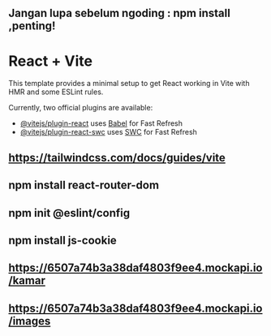 ## Jangan lupa sebelum ngoding : npm install  ,penting!

# React + Vite

This template provides a minimal setup to get React working in Vite with HMR and some ESLint rules.

Currently, two official plugins are available:

- [@vitejs/plugin-react](https://github.com/vitejs/vite-plugin-react/blob/main/packages/plugin-react/README.md) uses [Babel](https://babeljs.io/) for Fast Refresh
- [@vitejs/plugin-react-swc](https://github.com/vitejs/vite-plugin-react-swc) uses [SWC](https://swc.rs/) for Fast Refresh

## https://tailwindcss.com/docs/guides/vite

## npm install react-router-dom

## npm init @eslint/config

## npm install js-cookie

## https://6507a74b3a38daf4803f9ee4.mockapi.io/kamar

## https://6507a74b3a38daf4803f9ee4.mockapi.io/images
